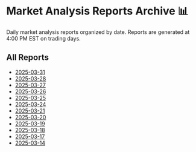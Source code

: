 # Market Analysis Reports Archive 📊

Daily market analysis reports organized by date.
Reports are generated at 4:00 PM EST on trading days.

## All Reports

- [2025-03-31](./market_report_2025-03-31.md)
- [2025-03-28](./market_report_2025-03-28.md)
- [2025-03-27](./market_report_2025-03-27.md)
- [2025-03-26](./market_report_2025-03-26.md)
- [2025-03-25](./market_report_2025-03-25.md)
- [2025-03-24](./market_report_2025-03-24.md)
- [2025-03-21](./market_report_2025-03-21.md)
- [2025-03-20](./market_report_2025-03-20.md)
- [2025-03-19](./market_report_2025-03-19.md)
- [2025-03-18](./market_report_2025-03-18.md)
- [2025-03-17](./market_report_2025-03-17.md)
- [2025-03-14](./market_report_2025-03-14.md)
